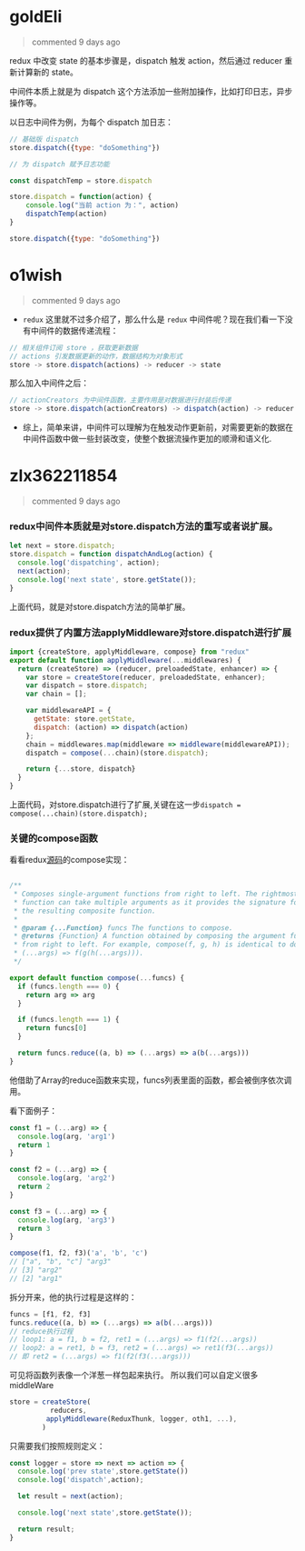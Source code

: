 
# goldEli 
 > commented 9 days ago 

redux 中改变 state 的基本步骤是，dispatch 触发 action，然后通过 reducer 重新计算新的 state。

中间件本质上就是为 dispatch 这个方法添加一些附加操作，比如打印日志，异步操作等。

以日志中间件为例，为每个 dispatch 加日志：


```javascript
// 基础版 dispatch
store.dispatch({type: "doSomething"})

// 为 dispatch 赋予日志功能

const dispatchTemp = store.dispatch

store.dispatch = function(action) {
    console.log("当前 action 为：", action)
    dispatchTemp(action)
}

store.dispatch({type: "doSomething"})


```
# o1wish 
 > commented 9 days ago 

- `redux` 这里就不过多介绍了，那么什么是 `redux` 中间件呢？现在我们看一下没有中间件的数据传递流程：

```javascript
// 相关组件订阅 store ，获取更新数据
// actions 引发数据更新的动作，数据结构为对象形式
store -> store.dispatch(actions) -> reducer -> state

```
那么加入中间件之后：

```javascript
// actionCreators 为中间件函数，主要作用是对数据进行封装后传递
store -> store.dispatch(actionCreators) -> dispatch(action) -> reducer -> state

```

- 综上，简单来讲，中间件可以理解为在触发动作更新前，对需要更新的数据在中间件函数中做一些封装改变，使整个数据流操作更加的顺滑和语义化.
# zlx362211854 
 > commented 9 days ago 

### redux中间件本质就是对store.dispatch方法的重写或者说扩展。

```js
let next = store.dispatch;
store.dispatch = function dispatchAndLog(action) {
  console.log('dispatching', action);
  next(action);
  console.log('next state', store.getState());
}

```
上面代码，就是对store.dispatch方法的简单扩展。

### redux提供了内置方法applyMiddleware对store.dispatch进行扩展


```js
import {createStore, applyMiddleware, compose} from "redux"
export default function applyMiddleware(...middlewares) {
  return (createStore) => (reducer, preloadedState, enhancer) => {
    var store = createStore(reducer, preloadedState, enhancer);
    var dispatch = store.dispatch;
    var chain = [];

    var middlewareAPI = {
      getState: store.getState,
      dispatch: (action) => dispatch(action)
    };
    chain = middlewares.map(middleware => middleware(middlewareAPI));
    dispatch = compose(...chain)(store.dispatch);

    return {...store, dispatch}
  }
}

```
上面代码，对store.dispatch进行了扩展,关键在这一步`dispatch = compose(...chain)(store.dispatch);`

### 关键的compose函数
看看redux[源码](https://github.com/reduxjs/redux/blob/v3.7.2/src/compose.js)的compose实现：

```js
  
/**
 * Composes single-argument functions from right to left. The rightmost
 * function can take multiple arguments as it provides the signature for
 * the resulting composite function.
 *
 * @param {...Function} funcs The functions to compose.
 * @returns {Function} A function obtained by composing the argument functions
 * from right to left. For example, compose(f, g, h) is identical to doing
 * (...args) => f(g(h(...args))).
 */

export default function compose(...funcs) {
  if (funcs.length === 0) {
    return arg => arg
  }

  if (funcs.length === 1) {
    return funcs[0]
  }

  return funcs.reduce((a, b) => (...args) => a(b(...args)))
}

```
他借助了Array的reduce函数来实现，funcs列表里面的函数，都会被倒序依次调用。

看下面例子：

```js
const f1 = (...arg) => {
  console.log(arg, 'arg1')
  return 1
}

const f2 = (...arg) => {
  console.log(arg, 'arg2')
  return 2
} 

const f3 = (...arg) => {
  console.log(arg, 'arg3')
  return 3
}

compose(f1, f2, f3)('a', 'b', 'c') 
// ["a", "b", "c"] "arg3"
// [3] "arg2"
// [2] "arg1"

```
拆分开来，他的执行过程是这样的：

```js
funcs = [f1, f2, f3]
funcs.reduce((a, b) => (...args) => a(b(...args)))
// reduce执行过程
// loop1: a = f1, b = f2, ret1 = (...args) => f1(f2(...args))
// loop2: a = ret1, b = f3, ret2 = (...args) => ret1(f3(...args)) 
// 即 ret2 = (...args) => f1(f2(f3(...args)))


```
可见将函数列表像一个洋葱一样包起来执行。
所以我们可以自定义很多middleWare

```js
store = createStore(
          reducers,
         applyMiddleware(ReduxThunk, logger, oth1, ...),
        )

```
只需要我们按照规则定义：

```js
const logger = store => next => action => {
  console.log('prev state',store.getState())
  console.log('dispatch',action);

  let result = next(action);

  console.log('next state',store.getState());

  return result;
}

```